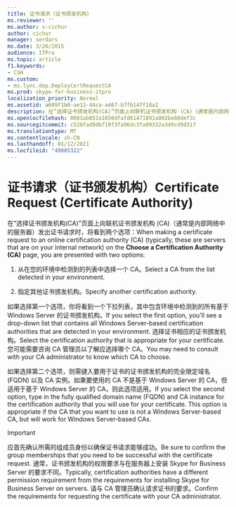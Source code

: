 ```yaml
---
title: 证书请求（证书颁发机构）
ms.reviewer: ''
ms.author: v-cichur
author: cichur
manager: serdars
ms.date: 3/26/2015
audience: ITPro
ms.topic: article
f1.keywords:
- CSH
ms.custom:
- ms.lync.dep.DeployCertRequestCA
ms.prod: skype-for-business-itpro
localization_priority: Normal
ms.assetid: a609f1b0-ae13-44ca-a467-b7fb14ff18a1
description: 在“选择证书颁发机构(CA)”页面上向联机证书颁发机构 (CA)（通常是内部网络中的服务器）发出证书请求时，将看到两个选项：
ms.openlocfilehash: 0081ab852a1650dfafd61471891a002be60def3c
ms.sourcegitcommit: c528fad9db719f3fa96dc3fa99332a349cd9d317
ms.translationtype: MT
ms.contentlocale: zh-CN
ms.lasthandoff: 01/12/2021
ms.locfileid: "49805322"
---
```

# <a name="certificate-request-certificate-authority"></a><span data-ttu-id="ffafc-103">证书请求（证书颁发机构）</span><span class="sxs-lookup"><span data-stu-id="ffafc-103">Certificate Request (Certificate Authority)</span></span>
 
<span data-ttu-id="ffafc-104">在“选择证书颁发机构(CA)”页面上向联机证书颁发机构 (CA)（通常是内部网络中的服务器）发出证书请求时，将看到两个选项：</span><span class="sxs-lookup"><span data-stu-id="ffafc-104">When making a certificate request to an online certification authority (CA) (typically, these are servers that are on your internal network) on the **Choose a Certification Authority (CA)** page, you are presented with two options:</span></span>
  
1. <span data-ttu-id="ffafc-105">从在您的环境中检测到的列表中选择一个 CA。</span><span class="sxs-lookup"><span data-stu-id="ffafc-105">Select a CA from the list detected in your environment.</span></span>
    
2. <span data-ttu-id="ffafc-106">指定其他证书颁发机构。</span><span class="sxs-lookup"><span data-stu-id="ffafc-106">Specify another certification authority.</span></span>
    
<span data-ttu-id="ffafc-107">如果选择第一个选项，你将看到一个下拉列表，其中包含环境中检测到的所有基于 Windows Server 的证书颁发机构。</span><span class="sxs-lookup"><span data-stu-id="ffafc-107">If you select the first option, you'll see a drop-down list that contains all Windows Server-based certification authorities that are detected in your environment.</span></span> <span data-ttu-id="ffafc-108">选择证书相应的证书颁发机构。</span><span class="sxs-lookup"><span data-stu-id="ffafc-108">Select the certification authority that is appropriate for your certificate.</span></span> <span data-ttu-id="ffafc-109">您可能需要咨询 CA 管理员以了解应选择哪个 CA。</span><span class="sxs-lookup"><span data-stu-id="ffafc-109">You may need to consult with your CA administrator to know which CA to choose.</span></span>
  
<span data-ttu-id="ffafc-p102">如果选择第二个选项，则需键入要用于证书的证书颁发机构的完全限定域名 (FQDN) 以及 CA 实例。如果要使用的 CA 不是基于 Windows Server 的 CA，但适用于基于 Windows Server 的 CA，则此选项适用。</span><span class="sxs-lookup"><span data-stu-id="ffafc-p102">If you select the second option, type in the fully qualified domain name (FQDN) and CA instance for the certification authority that you will use for your certificate. This option is appropriate if the CA that you want to use is not a Windows Server-based CA, but will work for Windows Server-based CAs.</span></span>
  
> [!IMPORTANT]
> <span data-ttu-id="ffafc-112">应首先确认所需的组成员身份以确保证书请求能够成功。</span><span class="sxs-lookup"><span data-stu-id="ffafc-112">Be sure to confirm the group memberships that you need to be successful with the certificate request.</span></span> <span data-ttu-id="ffafc-113">通常，证书颁发机构的权限要求与在服务器上安装 Skype for Business Server 的要求不同。</span><span class="sxs-lookup"><span data-stu-id="ffafc-113">Typically, certification authorities have a different permission requirement from the requirements for installing Skype for Business Server on servers.</span></span> <span data-ttu-id="ffafc-114">请与 CA 管理员确认请求证书的要求。</span><span class="sxs-lookup"><span data-stu-id="ffafc-114">Confirm the requirements for requesting the certificate with your CA administrator.</span></span> 
  

